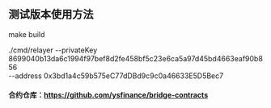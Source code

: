 ## 测试版本使用方法

make build

./cmd/relayer --privateKey 8699040b13da6c1994f97bef8d2fe458bf5c23e6ca5a97d45bd4663eaf90b856 \
--address 0x3bd1a4c59b575eC77dDBd9c9c0a46633E5D5Bec7


#### 合约仓库：https://github.com/ysfinance/bridge-contracts

